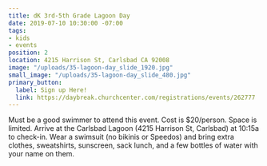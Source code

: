 ```yaml
---
title: dK 3rd-5th Grade Lagoon Day
date: 2019-07-10 10:30:00 -07:00
tags:
- kids
- events
position: 2
location: 4215 Harrison St, Carlsbad CA 92008
image: "/uploads/35-lagoon-day_slide_1920.jpg"
small_image: "/uploads/35-lagoon-day_slide_480.jpg"
primary_button:
  label: Sign up Here!
  link: https://daybreak.churchcenter.com/registrations/events/262777
---
```


Must be a good swimmer to attend this event. Cost is $20/person. Space is limited. Arrive at the Carlsbad Lagoon (4215 Harrison St, Carlsbad) at 10:15a to check-in. Wear a swimsuit (no bikinis or Speedos) and bring extra clothes, sweatshirts, sunscreen, sack lunch, and a few bottles of water with your name on them.